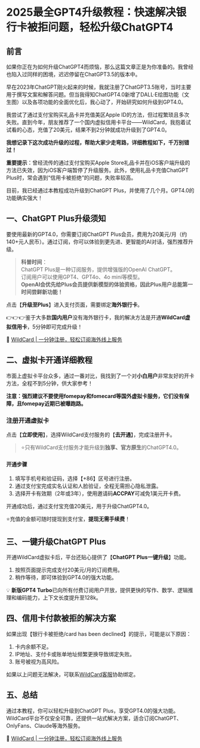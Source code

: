 # 2025最全GPT4升级教程：快速解决银行卡被拒问题，轻松升级ChatGPT4

## 前言
如果你正在为如何升级ChatGPT4而烦恼，那么这篇文章正是为你准备的。我曾经也陷入过同样的困境，迟迟停留在ChatGPT3.5的版本中。

早在2023年ChatGPT刚火起来的时候，我就注册了ChatGPT3.5账号，当时主要用于撰写文案和解答问题。但当我得知ChatGPT4.0新增了DALL·E绘图功能（文生图）以及各项功能的全面优化后，我心动了，开始研究如何升级到GPT4.0。

我尝试了通过支付宝购买礼品卡并充值美区Apple ID的方法，但过程繁琐且多次失败。直到今年，朋友推荐了一个国内虚拟信用卡平台——WildCard，我抱着试试看的心态，充值了20美元，结果不到2分钟就成功升级到了GPT4.0。

**我想记录下这次成功升级的过程，帮助大家少走弯路，详细教程如下，千万别错过！**

**重要提示**：曾经流传的通过支付宝购买Apple Store礼品卡并在iOS客户端升级的方法已失效，因为iOS客户端暂停了升级服务。此外，使用礼品卡充值ChatGPT Plus时，常会遇到“信用卡被拒绝”的问题，失败率较高。

目前，我已经通过本教程成功升级到ChatGPT Plus，并使用了几个月。GPT4.0的功能确实强大！

## 一、ChatGPT Plus升级须知
要使用最新的GPT4.0，你需要订阅ChatGPT Plus会员，费用为20美元/月（约140+元人民币）。通过订阅，你可以体验到更先进、更智能的AI对话，强烈推荐升级。

> **科普时间**：  
> ChatGPT Plus是一种订阅服务，提供增强版的OpenAI ChatGPT。  
> 订阅用户可以使用GPT4、GPT4o、4o mini等模型。  
> **OpenAI会优先给Plus会员提供新模型的体验资格，因此Plus用户总能第一时间尝鲜新功能！**

点击【**升级至Plus**】进入支付页面，需要绑定**海外银行卡**。

👉👉👉鉴于大多数**国内用户**没有海外银行卡，我的解决方法是开通**WildCard虚拟信用卡**，5分钟即可完成升级！

📌 [WildCard | 一分钟注册，轻松订阅海外线上服务](https://bbtdd.com/WildCard)

## 二、虚拟卡开通详细教程
市面上虚拟卡平台众多，通过一番对比，我找到了一个对**小白用户**非常友好的开卡方法，全程不到5分钟，供大家参考！

**注意：强烈建议不要使用fomepay和fomecard等国外虚拟卡服务，它们没有保障，且fomepay近期已被曝跑路。**

### 注册开通虚拟卡
点击【**立即使用**】，选择WildCard支付服务的【**去开通**】，完成注册开卡。

> ⭐只有WildCard支付服务才能升级到**独享、官方原生**的ChatGPT4.0。

#### 开通步骤
1. 填写手机号和验证码，选择【+86】区号进行注册。
2. 通过支付宝完成实名认证和人脸验证，全程无需担心隐私泄露。
3. 选择开卡有效期（2年或3年），使用邀请码**ACCPAY**可减免1美元开卡费。

开通成功后，通过支付宝充值20美元，用于升级ChatGPT4.0。

⭐充值的金额可随时提现到支付宝，**提现无需手续费**！

## 三、一键升级ChatGPT Plus
开通WildCard虚拟卡后，平台还贴心提供了【**ChatGPT Plus一键升级**】功能。

1. 按照页面提示完成支付20美元/月的订阅费用。
2. 稍作等待，即可体验到GPT4.0的强大功能。

💡 **新版GPT4 Turbo**已向所有付费订阅用户开放，提供更快的写作、数学、逻辑推理和编码能力，上下文长度提升至128k。

## 四、信用卡付款被拒的解决方案
如果出现【银行卡被拒绝/card has been declined】的提示，可能是以下原因：
1. 卡内余额不足。
2. IP地址、支付卡或账单地址频繁更换导致绑定失败。
3. 账号被视为高风险。

如果以上问题无法解决，可联系[WildCard客服](https://bbtdd.com/WildCard)协助绑定。

## 五、总结
通过本教程，你可以轻松升级到ChatGPT Plus，享受GPT4.0的强大功能。WildCard平台不仅安全可靠，还提供一站式解决方案，适合订阅ChatGPT、OnlyFans、Claude等海外服务。

📌 [WildCard | 一分钟注册，轻松订阅海外线上服务](https://bbtdd.com/WildCard)